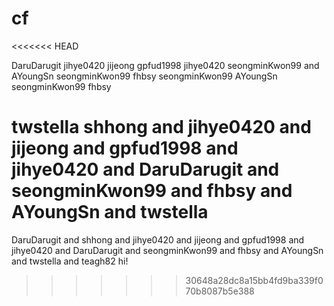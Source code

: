 # cf
<<<<<<< HEAD

DaruDarugit
jihye0420
jijeong
gpfud1998
jihye0420
seongminKwon99
and AYoungSn
seongminKwon99
fhbsy
seongminKwon99
 AYoungSn
seongminKwon99
fhbsy




twstella
shhong and jihye0420 and jijeong and gpfud1998 and jihye0420 and DaruDarugit and seongminKwon99 and fhbsy and AYoungSn and twstella
=======
DaruDarugit and shhong and jihye0420 and jijeong and gpfud1998 and jihye0420 and DaruDarugit and seongminKwon99 and fhbsy and AYoungSn and twstella and teagh82
hi!
>>>>>>> 30648a28dc8a15bb4fd9ba339f070b8087b5e388
